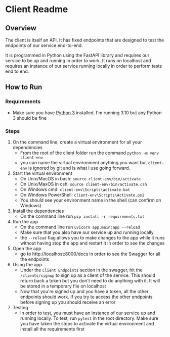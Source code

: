 # Client Readme
## Overview
The client is itself an API. It has fixed endpoints that are designed to test
the endpoints of our service end-to-end.

It is programmed in Python using the FastAPI library and requires our service to
be up and running in order to work. It runs on localhost and requires an
instance of our service running locally in order to perform tests end to end.

## How to Run

### Requirements
- Make sure you have [Python 3](https://www.python.org/downloads/) installed.
I'm running 3.10 but any Python 3 should be fine

### Steps
1. On the command line, create a virtual environment for all your dependencies
    - From the root of the client folder run the command 
    ```python -m venv client-env```
    - you can name the virtual environment anything you want but `client-env` is
    ignored by git and is what I use going forward.
2. Start the virtual environment
    - On Unix/MacOS in bash: `source client-env/bin/activate`
    - On Unix/MaxOS in csh: `source client-env/bin/activate.csh`
    - On Windows cmd: `client-env\Scripts\activate.bat`
    - On Windows PowerShell: `client-env\Scripts\Activate.ps1`
    - You should see your environment name in the shell (can confirm on Windows)
3. Install the dependencies
    - On the command line run `pip install -r requirements.txt`
4. Run the app
    - On the command line run `uvicorn app.main:app --reload`
    - Make sure that you also have our service up and running locally
    - the `--reload` flag allows you to make changes to the app while it runs
    without having stop the app and restart it in order to see the changes
5. Open the app
    - go to http://localhost:8000/docs in order to see the Swagger for all the
    endpoints
6. Using the app
    - Under the `Client Endpoints` section in the swagger, hit the
    `/clients/signup` to sign up as a client of the service. This should return
    back a token but you don't need to do anything with it. It will be stored in
    a temporary file on localhost
    - Now that you're signed up and you have a token, all the other endpoints
    should work. If you try to access the other endpoints before signing up you should receive an error
7. Testing
    - In order to test, you must have an instance of our service up and running
    locally. To test, run `pytest` in the root directory. Make sure you have
    taken the steps to activate the virtual environment and install all the
    requirements first